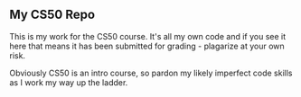 ## My CS50 Repo

This is my work for the CS50 course. It's all my own code and if you see it here that means it has been submitted for grading - plagarize at your own risk.

Obviously CS50 is an intro course, so pardon my likely imperfect code skills as I work my way up the ladder.